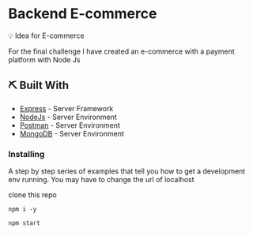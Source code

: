 # Backend E-commerce


💡 Idea for E-commerce

For the final challenge I have created an e-commerce with a payment platform with Node Js

 ## ⛏️ Built With <a name = "built"></a>

- [Express](https://expressjs.com/) - Server Framework
- [NodeJs](https://nodejs.org/en/) - Server Environment
- [Postman](https://learning.postman.com/docs/getting-started/introduction/) - Server Environment
- [MongoDB](https://www.mongodb.com/cloud/atlas/lp/try2?utm_source=google&utm_campaign=gs_emea_spain_search_core_brand_atlas_desktop&utm_term=mongodb&utm_medium=cpc_paid_search&utm_ad=e&utm_ad_campaign_id=12212624563&gclid=CjwKCAjwgISIBhBfEiwALE19SZiDPu0wvfoJzbWLAFl-IhMojnwSPWnkqE1maTcUD01_9MEuThJASBoC60cQAvD_BwE) - Server Environment

### Installing

A step by step series of examples that tell you how to get a development env running.
You may have to change the url of localhost

clone this repo 
```
npm i -y

npm start

